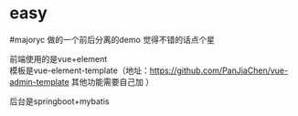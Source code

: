 # easy

#majoryc
做的一个前后分离的demo
觉得不错的话点个星

前端使用的是vue+element   
模板是vue-element-template（地址：https://github.com/PanJiaChen/vue-admin-template 其他功能需要自己加 ）

后台是springboot+mybatis
